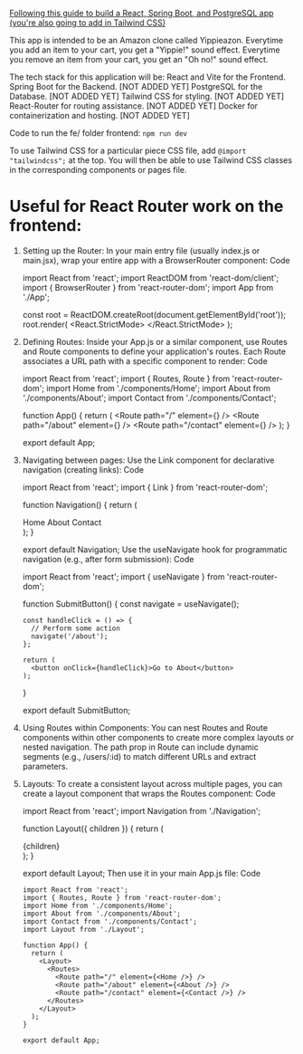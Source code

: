 [Following this guide to build a React, Spring Boot, and PostgreSQL app (you're also going to add in Tailwind CSS)](https://dev.to/mspilari/fullstack-app-building-the-front-end-with-vite-react-typescript-hooks-and-docker-3i63)

This app is intended to be an Amazon clone called Yippieazon. Everytime you add an item to your cart, you get a "Yippie!" sound effect. Everytime you remove an item from your cart, you get an "Oh no!" sound effect.

The tech stack for this application will be:
 React and Vite for the Frontend.
 Spring Boot for the Backend. [NOT ADDED YET]
 PostgreSQL for the Database. [NOT ADDED YET]
 Tailwind CSS for styling. [NOT ADDED YET]
 React-Router for routing assistance. [NOT ADDED YET]
 Docker for containerization and hosting. [NOT ADDED YET]

Code to run the fe/ folder frontend:
```npm run dev```

To use Tailwind CSS for a particular piece CSS file, add
```@import "tailwindcss";``` 
at the top. You will then be able to use Tailwind CSS classes in the corresponding components or pages file.

# Useful for React Router work on the frontend:



1. Setting up the Router:
In your main entry file (usually index.js or main.jsx), wrap your entire app with a BrowserRouter component:
Code

     import React from 'react';
     import ReactDOM from 'react-dom/client';
     import { BrowserRouter } from 'react-router-dom';
     import App from './App';

     const root = ReactDOM.createRoot(document.getElementById('root'));
     root.render(
       <React.StrictMode>
         <BrowserRouter>
           <App />
         </BrowserRouter>
       </React.StrictMode>
     );

2. Defining Routes:
Inside your App.js or a similar component, use Routes and Route components to define your application's routes.
Each Route associates a URL path with a specific component to render:
Code

     import React from 'react';
     import { Routes, Route } from 'react-router-dom';
     import Home from './components/Home';
     import About from './components/About';
     import Contact from './components/Contact';
     
     function App() {
       return (
         <Routes>
           <Route path="/" element={<Home />} />
           <Route path="/about" element={<About />} />
           <Route path="/contact" element={<Contact />} />
         </Routes>
       );
     }
     
     export default App;

3. Navigating between pages:
Use the Link component for declarative navigation (creating links):
Code

     import React from 'react';
     import { Link } from 'react-router-dom';
     
     function Navigation() {
       return (
         <nav>
           <Link to="/">Home</Link>
           <Link to="/about">About</Link>
           <Link to="/contact">Contact</Link>
         </nav>
       );
     }
     
     export default Navigation;
Use the useNavigate hook for programmatic navigation (e.g., after form submission):
Code

     import React from 'react';
     import { useNavigate } from 'react-router-dom';
     
     function SubmitButton() {
       const navigate = useNavigate();
     
       const handleClick = () => {
         // Perform some action
         navigate('/about');
       };
     
       return (
         <button onClick={handleClick}>Go to About</button>
       );
     }
     
     export default SubmitButton;

4. Using Routes within Components:
You can nest Routes and Route components within other components to create more complex layouts or nested navigation.
The path prop in Route can include dynamic segments (e.g., /users/:id) to match different URLs and extract parameters.

5. Layouts:
To create a consistent layout across multiple pages, you can create a layout component that wraps the Routes component:
Code

     import React from 'react';
     import Navigation from './Navigation';
     
     function Layout({ children }) {
       return (
         <div>
           <Navigation />
           <main>{children}</main>
         </div>
       );
     }

     export default Layout;
Then use it in your main App.js file:
Code

       import React from 'react';
       import { Routes, Route } from 'react-router-dom';
       import Home from './components/Home';
       import About from './components/About';
       import Contact from './components/Contact';
       import Layout from './Layout';
       
       function App() {
         return (
           <Layout>
             <Routes>
               <Route path="/" element={<Home />} />
               <Route path="/about" element={<About />} />
               <Route path="/contact" element={<Contact />} />
             </Routes>
           </Layout>
         );
       }
       
       export default App;